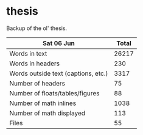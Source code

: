 thesis
======
Backup of the ol' thesis.

Sat 06 Jun | Total
---|---
Words in text| 26217
Words in headers| 230
Words outside text (captions, etc.)| 3317
Number of headers| 75
Number of floats/tables/figures| 88
Number of math inlines| 1038
Number of math displayed| 113
Files| 55


